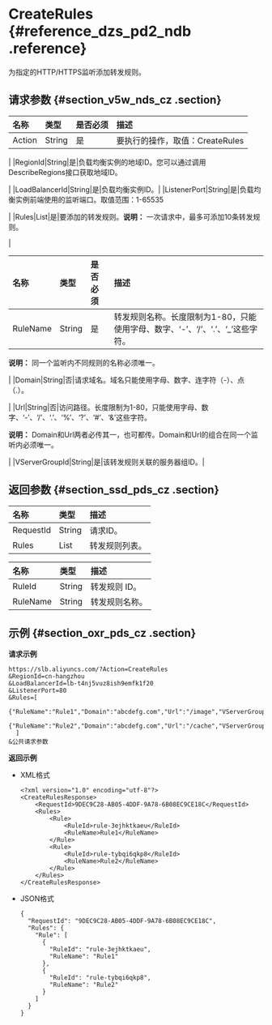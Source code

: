 # CreateRules {#reference_dzs_pd2_ndb .reference}

为指定的HTTP/HTTPS监听添加转发规则。

## 请求参数 {#section_v5w_nds_cz .section}

|名称|类型|是否必须|描述|
|:-|:-|:---|:-|
|Action|String|是|要执行的操作，取值：CreateRules

|
|RegionId|String|是|负载均衡实例的地域ID。您可以通过调用 DescribeRegions接口获取地域ID。

|
|LoadBalancerId|String|是|负载均衡实例ID。|
|ListenerPort|String|是|负载均衡实例前端使用的监听端口。取值范围：1-65535

|
|Rules|List|是|要添加的转发规则。**说明：** 一次请求中，最多可添加10条转发规则。

|

|名称|类型|是否必须|描述|
|:-|:-|:---|:-|
|RuleName|String|是|转发规则名称。长度限制为1-80，只能使用字母、数字、‘-’、‘/’、‘.’、‘\_’这些字符。

**说明：** 同一个监听内不同规则的名称必须唯一。

|
|Domain|String|否|请求域名。域名只能使用字母、数字、连字符（-）、点（.）。

|
|Url|String|否|访问路径。长度限制为1-80，只能使用字母、数字、‘-’、‘/’、‘.’、‘%’、‘?’、‘\#’、‘&’这些字符。

**说明：** Domain和Url两者必传其一，也可都传。Domain和Url的组合在同一个监听内必须唯一。

|
|VServerGroupId|String|是|该转发规则关联的服务器组ID。|

## 返回参数 {#section_ssd_pds_cz .section}

|名称|类型|描述|
|:-|:-|:-|
|RequestId|String|请求ID。|
|Rules|List|转发规则列表。|

|名称|类型|描述|
|:-|:-|:-|
|RuleId|String|转发规则 ID。|
|RuleName|String|转发规则名称。|

## 示例 {#section_oxr_pds_cz .section}

**请求示例**

``` {#public}
https://slb.aliyuncs.com/?Action=CreateRules
&RegionId=cn-hangzhou
&LoadBalancerId=lb-t4nj5vuz8ish9emfk1f20
&ListenerPort=80
&Rules=[
    {"RuleName":"Rule1","Domain":"abcdefg.com","Url":"/image","VServerGroupId":"Group1"},
    {"RuleName":"Rule2","Domain":"abcdefg.com","Url":"/cache","VServerGroupId":"Group2"},
  ]
&公共请求参数
```

**返回示例**

-   XML格式

    ```
    <?xml version="1.0" encoding="utf-8"?>
    <CreateRulesResponse>
    	<RequestId>9DEC9C28-AB05-4DDF-9A78-6B08EC9CE18C</RequestId>
    	<Rules>
    		<Rule>
    			<RuleId>rule-3ejhktkaeu</RuleId>
    			<RuleName>Rule1</RuleName>
    		</Rule>
    		<Rule>
    			<RuleId>rule-tybqi6qkp8</RuleId>
    			<RuleName>Rule2</RuleName>
    		</Rule>
    	</Rules>
    </CreateRulesResponse>
    ```

-   JSON格式

    ```
    {
      "RequestId": "9DEC9C28-AB05-4DDF-9A78-6B08EC9CE18C",
      "Rules": {
        "Rule": [
          {
            "RuleId": "rule-3ejhktkaeu",
            "RuleName": "Rule1"
          },
          {
            "RuleId": "rule-tybqi6qkp8",
            "RuleName": "Rule2"
          }
        ]
      }
    }
    ```


